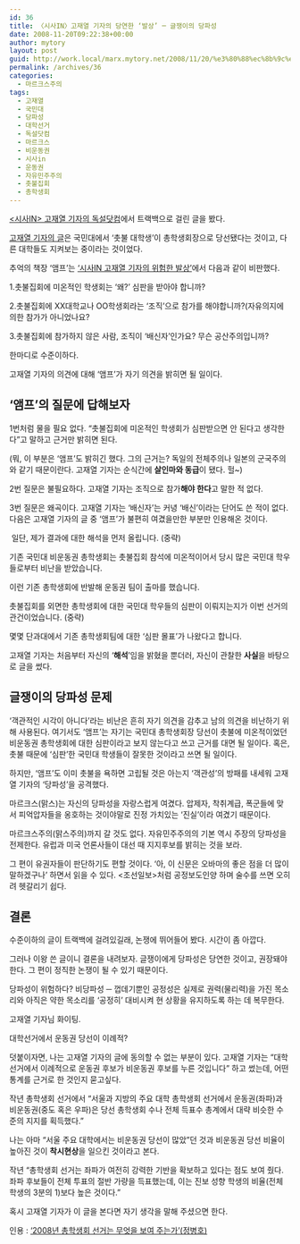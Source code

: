 ```yaml
---
id: 36
title: 〈시사IN〉고재열 기자의 당연한 ‘발상’ ─ 글쟁이의 당파성
date: 2008-11-20T09:22:38+00:00
author: mytory
layout: post
guid: http://work.local/marx.mytory.net/2008/11/20/%e3%80%88%ec%8b%9c%ec%82%acin%e3%80%89%ea%b3%a0%ec%9e%ac%ec%97%b4-%ea%b8%b0%ec%9e%90%ec%9d%98-%eb%8b%b9%ec%97%b0%ed%95%9c-%eb%b0%9c%ec%83%81-%e2%94%80-%ea%b8%80%ec%9f%81%ec%9d%b4/
permalink: /archives/36
categories:
  - 마르크스주의
tags:
  - 고재열
  - 국민대
  - 당파성
  - 대학선거
  - 독설닷컴
  - 마르크스
  - 비운동권
  - 시사in
  - 운동권
  - 자유민주주의
  - 촛불집회
  - 총학생회
---
```

<a href="http://poisontongue.sisain.co.kr" target="_blank" title="[http://poisontongue.sisain.co.kr]로 이동합니다."><시사IN> 고재열 기자의 독설닷컴</a>에서 트랙백으로 걸린 글을 봤다.&nbsp;

<a href="http://poisontongue.sisain.co.kr/entry/촛불대학생-총학생회장에-당선되다" target="_blank" title="[http://poisontongue.sisain.co.kr/entry/촛불대학생-총학생회장에-당선되다]로 이동합니다.">고재열 기자의 글</a>은 국민대에서 ‘촛불 대학생’이 총학생회장으로 당선됐다는 것이고, 다른 대학들도 지켜보는 중이라는 것이었다.

추억의 책장 ‘앰프’는 <a href="http://aldo.tistory.com/entry/시사IN-고재열기자의-위험한-발상" target="_blank" title="[http://aldo.tistory.com/entry/시사IN-고재열기자의-위험한-발상]로 이동합니다.">‘시사IN 고재열 기자의 위험한 발상’</a>에서 다음과 같이 비판했다.

<div class="gray-textbox">
  <p>
    1.촛불집회에 미온적인 학생회는 ‘왜?’ 심판을 받아야 합니까?
  </p>
  
  <p>
    2.촛불집회에 XX대학교나 OO학생회라는 ‘조직’으로 참가를 해야합니까?(자유의지에 의한 참가가 아니었나요?
  </p>
  
  <p>
    3.촛불집회에 참가하지 않은 사람, 조직이 ‘배신자’인가요? 무슨 공산주의입니까?
  </p>
</div>

한마디로 수준이하다.

고재열 기자의 의견에 대해 ‘앰프’가 자기 의견을 밝히면 될 일이다.

## ‘앰프’의 질문에 답해보자

1번처럼 물을 필요 없다. “촛불집회에 미온적인 학생회가 심판받으면 안 된다고 생각한다”고 말하고 근거만 밝히면 된다.&nbsp;

(뭐, 이 부분은 ‘앰프’도 밝히긴 했다. 그의 근거는? 독일의 전체주의나 일본의 군국주의와 같기 때문이란다. 고재열 기자는 순식간에 <span class="Apple-style-span" style="font-weight: bold;">살인마와 동급</span>이 됐다. 헐~)

2번 질문은 불필요하다. 고재열 기자는 조직으로 참가<span class="Apple-style-span" style="font-weight: bold;">해야 한다</span>고 말한 적 없다.

3번 질문은 왜곡이다. 고재열 기자는 ‘배신자’는 커녕 ‘배신’이라는 단어도 쓴 적이 없다. 다음은 고재열 기자의 글 중 ‘앰프’가 불편히 여겼을만한 부분만 인용해온 것이다. 

<div class="gray-textbox">
  <p>
    &nbsp;일단, 제가 결과에 대한 해석을 먼저 올립니다. (중략)
  </p>
  
  <p>
    기존 국민대 비운동권 총학생회는 촛불집회 참석에 미온적이어서 당시 많은 국민대 학우들로부터 비난을 받았습니다.
  </p>
  
  <p>
    이런 기존 총학생회에 반발해 운동권 팀이 출마를 했습니다. &nbsp;
  </p>
  
  <p>
    촛불집회를 외면한 총학생회에 대한 국민대 학우들의 심판이 이뤄지는지가 이번 선거의 관건이었습니다. (중략)
  </p>
  
  <p>
    몇몇 단과대에서 기존 총학생회팀에 대한 ‘심판 몰표’가 나왔다고 합니다.
  </p>
</div>

고재열 기자는 처음부터 자신의 ‘<span class="Apple-style-span" style="font-weight: bold;">해석</span>’임을 밝혔을 뿐더러, 자신이 관찰한 <span class="Apple-style-span" style="font-weight: bold;">사실</span>을 바탕으로 글을 썼다.

## 글쟁이의 당파성 문제

‘객관적인 시각이 아니다’라는 비난은 흔히 자기 의견을 감추고 남의 의견을 비난하기 위해 사용된다. 여기서도 ‘앰프’는 자기는 국민대 총학생회장 당선이 촛불에 미온적이었던 비운동권 총학생회에 대한 심판이라고 보지 않는다고 쓰고 근거를 대면 될 일이다. 혹은, 촛불 때문에 ‘심판’한 국민대 학생들이 잘못한 것이라고 쓰면 될 일이다.

하지만, ‘앰프’도 이미 촛불을 욕하면 고립될 것은 아는지 ‘객관성’의 방패를 내세워 고재열 기자의 ‘당파성’을 공격했다.

마르크스(맑스)는 자신의 당파성을 자랑스럽게 여겼다. 압제자, 착취계급, 폭군들에 맞서 피억압자들을 옹호하는 것이야말로 진정 가치있는 ‘진실’이라 여겼기 때문이다.

마르크스주의(맑스주의)까지 갈 것도 없다. 자유민주주의의 기본 역시 주장의 당파성을 전제한다. 유럽과 미국 언론사들이 대선 때 지지후보를 밝히는 것을 보라.

그 편이 유권자들이 판단하기도 편할 것이다. ‘아, 이 신문은 오바마의 좋은 점을 더 많이 말하겠구나’ 하면서 읽을 수 있다. &lt;조선일보&gt;처럼 공정보도인양 하며 술수를 쓰면 오히려 헷갈리기 쉽다.

## 결론

수준이하의 글이 트랙백에 걸려있길래, 논쟁에 뛰어들어 봤다. 시간이 좀 아깝다.

그러나 이왕 쓴 글이니 결론을 내려보자. 글쟁이에게 당파성은 당연한 것이고, 권장돼야 한다. 그 편이 정직한 논쟁이 될 수 있기 때문이다.&nbsp;

당파성이 위험하다? 비당파성 ─ 껍데기뿐인 공정성은 실제로 권력(물리력)을 가진 목소리와 아직은 약한 목소리를 ‘공정히’ 대비시켜 현 상황을 유지하도록 하는 데 복무한다.

고재열 기자님 화이팅.

<div class="gray-textbox">
  <p class="textbox-title">
    대학선거에서 운동권 당선이 이례적?
  </p>
  
  <p>
    덧붙이자면, 나는 고재열 기자의 글에 동의할 수 없는 부분이 있다. 고재열 기자는 “대학선거에서 이례적으로 운동권 후보가 비운동권 후보를 누른 것입니다” 하고 썼는데, 어떤 통계를 근거로 한 것인지 묻고싶다.
  </p>
  
  <p>
    작년 총학생회 선거에서 “서울과 지방의 주요 대학 총학생회 선거에서 운동권(좌파)과 비운동권(중도 혹은 우파)은 당선 총학생회 수나 전체 득표수 총계에서 대략 비슷한 수준의 지지를 획득했다.”
  </p>
  
  <p>
    나는 아마 “서울 주요 대학에서는 비운동권 당선이 많았”던 것과 비운동권 당선 비율이 높아진 것이 <strong>착시현상</strong>을 일으킨 것이라고 본다.
  </p>
  
  <p>
    작년 “총학생회 선거는 좌파가 여전히 강력한 기반을 확보하고 있다는 점도 보여 줬다. 좌파 후보들이 전체 투표의 절반 가량을 득표했는데, 이는 진보 성향 학생의 비율(전체 학생의 3분의 1)보다 높은 것이다.”
  </p>
  
  <p>
    혹시 고재열 기자가 이 글을 본다면 자기 생각을 말해 주셨으면 한다.
  </p>
  
  <p class="link">
    인용 : <a href="http://wspaper.org/0_view.php?urn=urn:newsml:counterfire.or.kr:20071213T091948%2B0900:c69-univVote:1U" target="_blank" title="‘2008년 총학생회 선거는 무엇을 보여 주는가’">‘2008년 총학생회 선거는 무엇을 보여 주는가’(정병호)</a>
  </p>
</div>